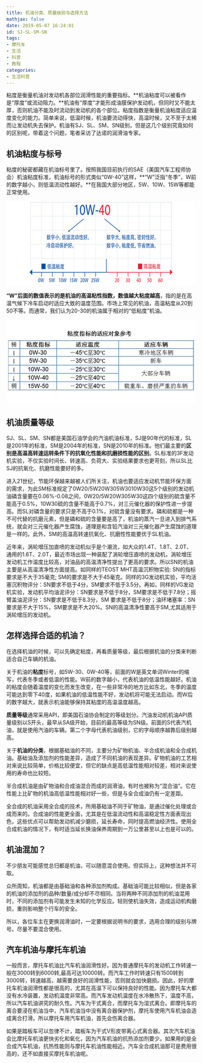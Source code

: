 ```yaml
---
title: 机油分类、质量级别与选择方法
mathjax: false
date: 2019-05-07 16:24:01
id: SJ-SL-SM-SN
tags:
- 摩托车
- 生活
- 科普
- 教程
categories:
- 生活科普
---
```


粘度是衡量机油对发动机各部位润滑性能的重要指标。**机油粘度可以被看作是“厚度”或流动阻力。**机油有“厚度”才能形成油膜保护发动机，但同时又不能太厚，否则机油不能及时流动到发动机的各个部位。粘度指数是衡量机油粘度适应温度变化的能力。简单来说，低温时候，机油要流动得快，高温时候，又不至于太稀而让发动机失去保护。机油有SJ、SL、SM、SN级别，但是这几个级别究竟如何的区别呢，带着这个问题，笔者采访了达诺的润滑油专家。

<!---more--->

## 机油粘度与标号

粘度的秘密都藏在机油标号里了。按照我国目前执行的SAE（美国汽车工程师协会）机油粘度标准，机油标号的形式类似“0W-40”这样，**“W”泛指“冬季”，W前的数字越小，则低温流动性越好。**在我国大部分地区，5W、10W、15W等都能正常使用。

![](https://raw.githubusercontent.com/zzhm/zzhm.github.io/images/hexo/ng_dm_1_03.jpg)

**“W”后面的数值表示的是机油的高温粘性指数，数值越大粘度越高**，指的是在高温气候下冷车启动时适应大致的温度范围。市场上常见的机油，高温粘度从20到50不等。而通常，我们认为20-30的机油属于相对的“低粘度”机油。

![](https://raw.githubusercontent.com/zzhm/zzhm.github.io/images/hexo/ng_dm_1_04.jpg)

## 机油质量等级

SJ、SL、SM、SN都是美国石油学会的汽油机油标准，SJ是90年代的标准，SL是2001年的标准，SM是2004年的标准，SN是2010年的标准。他们最主要的**区别是高温高转速运转条件下的抗氧化性能和抗磨损性能的区别**。SL标准的3F发动机实验，不仅实验时间长、转速高、负荷大、实验结果要求也更苛刻，所以SL比SJ的抗氧化、抗磨性能要好的多。

进入21世纪，节能环保越来越被人们所关注，机油也要适应发动机节能环保方面的需求，为此SM标准规定了0W20/5W20W305W3010W30这5个级别的发动机油磷含量要在0.06%-0.08之间，0W20/5W20W305W30这四个级别的硫含量不能高于0.5%，10W30硫的含量不能高于0.7%，对三元催化器的保护性进一步提高。而SL对磷含量的要求只是不高于0.1%，对硫含量没有要求。磷和硫都是一种不可代替的抗磨元素，但是磷和硫的含量要是高了，机油的蒸汽一旦进入到排气系统，就会对三元催化器产生腐蚀，道理是和含铅汽油对三元催化器产生腐蚀的道理是一样的。此外，SM的高温高转速抗氧化、抗磨性性能要优于SL机油。

近年来，涡轮增压加直喷的发动机似乎是个潮流，如大众的1.4T、1.8T、2.0T、通用的1.6T、2.0T，最近市场出现一种装配了涡轮增压直喷的发动机，涡轮增压发动机工作温度比较高，对油品的高温清净性提出了更高的要求。所以SN的机油主要是从高温清净性方面提高。如同样的TEOST  MHT高温沉积物实验: SN的指标要求是不大于35毫克;  SM的要求是不大于45毫克。同样的3G发动机实验，平均活塞沉积物评分：SN要求不低于4分，SM要求不低于3.5分。再如，同样的VG发动机实验，发动机平均油泥评分：SN要求是不低于8分，SM要求是不低于7.8分；摇臂盖油泥评分：SN要求是不低于8.3分，SM 要求是不低于8分；油环堵塞率：SN 要求是不大于15%，SM要求是不大20%。SN的高温清净性要高于SM,尤其适用于涡轮增压的发动机。

## 怎样选择合适的机油？

在选择机油的时候，可以先确定粘度，再看质量等级，最后根据机油的分类来判断适合自己车辆的机油。

关于机油的**粘度**标号，如5W-30、0W-40等，前面的W是英文单词Winter的缩写，代表冬季或者低温的性能。W前的数字越小，代表机油的低温性能越好。机油的粘度会随着温度的变化而发生改变，在一些非常冷的地方比如东北，冬季的温度可能达到零下40度，如果机油的低温性能不好，发动机将可能无法启动。而W后的数字越大，就表示机油能够保持其粘度的高温温度越高。

**质量等级**通常采用API，即美国石油协会制定的等级划分。汽油发动机机油API质量级别以S开头，最早从SA级开始，目前的最高等级为SN级。前面的S代表汽机油，就是使用汽油的车辆。第二个字母代表机油级别，它的字母顺序越靠后级别越高。

关于**机油的分类**，根据基础油的不同，主要分为矿物机油、半合成机油和全合成机油。基础油及添加剂的性能差异，造成了不同机油的表现差异。矿物机油的工艺相对来说比较简单，价格比较便宜，但它的缺点是高低温性能相对较差，相对来说使用的寿命也比较短。

半合成机油是由矿物油和合成油混合而成的润滑油，有时也被称为“混合油”。它在性能上比矿物的机油高低温性能相对好一些，但是与全合成油仍有一定差距。

全合成的机油采用全合成的技术，所用基础油不同于矿物油，是通过催化处理或合成而来的。合成油的性能更全面，尤其是在低温流动性和高温稳定性方面表现出色，这些优点可以帮助发动机减少磨损，延长寿命，同时提高燃油经济性。使用全合成机油的情况下，有时适当延长换油保养周期到一万公里甚至以上也是可以的。

##  机油混加？

 不少朋友可能感觉总归都是机油，可以随意混合使用。但实际上，这种想法并不可取。

众所周知，机油都是由基础油和各种添加剂构成。基础油可能比较相似，但是各家的机油的添加剂的品种/数量/成分却不尽相同。当将两种不同添加剂的机油混用时，不同的添加剂有可能发生未知的化学反应。轻则使机油失效，造成运动机构磨损，重则影响整个行车的安全。

所以，各位车主在更换润滑油时，一定要根据说明书的要求，选用合理的级别与牌号。尽量不要混合使用。

##  汽车机油与摩托车机油

一般而言，摩托车机油比汽车机油润滑性好。因为普通摩托车的发动机工作转速一般在3000转到6000转,最高可达10000转。而汽车工作时转速只有1500转到3000转，转速越高，越需要良好的润滑性能，否则就会加快磨损。因此，好的摩托车机油润滑性都是很高的，尤其在高温下可以保持良好的性能。因为摩托车大都没有水冷装置，发动机温度非常高。而汽车发动机温度在水冷散热下，温度不高，所以汽车机油讲究的耐久性。汽车为干式离合，而摩托车为湿式离合。即摩托车的离合要浸在机油当中，汽车机油当中没有离合器保护剂，摩托车使用汽车机油会造成离合打滑。所以摩托车用汽车机油，首先会伤离合器。

如果是踏板车可以忽律不计，踏板车为干式V形皮带离心式离合器。其次汽车机油会比摩托车机油更快劣化和氧化，因为汽车机油的抗热添加剂要少。如果用的是全合成汽车机油，抗热性能则与摩托车机油性能相近。汽车全合成机油那可是费用很高的，还不如直接买摩托车机油呢。